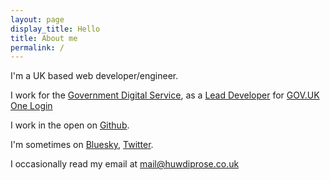 ```yaml
---
layout: page
display_title: Hello
title: About me
permalink: /
---
```

I'm a UK based web developer/engineer.

I work for the [Government Digital Service](https://www.gov.uk/government/organisations/government-digital-service), as a [Lead Developer](https://ddat-capability-framework.service.gov.uk/software-developer.html#lead-developer---management) for [GOV.UK One Login](https://www.sign-in.service.gov.uk/)

I work in the open on [Github](https://github.com/huwd/).

I'm sometimes on [Bluesky](https://bsky.app/profile/huwdiprose.bsky.social), [Twitter](https://twitter.com/huwdiprose).

I occasionally read my email at [mail@huwdiprose.co.uk](mailto:mail@huwdiprose.co.uk)
